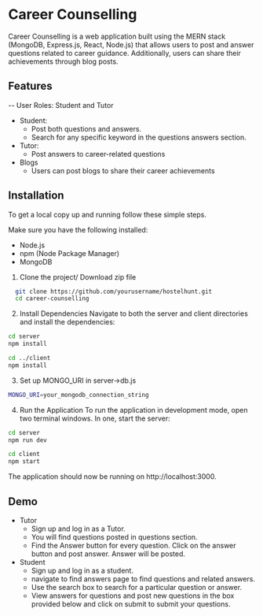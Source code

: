
# Career Counselling

Career Counselling is a web application built using the MERN stack (MongoDB, Express.js, React, Node.js) that allows users to post and answer questions related to career guidance. Additionally, users can share their achievements through blog posts.


## Features

 -- User Roles: Student and Tutor
 - Student:
   - Post both questions and answers.
   - Search for any specific keyword in the questions answers section.
 - Tutor:
   - Post answers to career-related questions
 - Blogs
   - Users can post blogs to share their career achievements


## Installation

To get a local copy up and running follow these simple steps.

Make sure you have the following installed:

 - Node.js
 - npm (Node Package Manager)
 - MongoDB

1. Clone the project/ Download zip file
```bash
  git clone https://github.com/yourusername/hostelhunt.git
  cd career-counselling
```
2. Install Dependencies
Navigate to both the server and client directories and install the dependencies:
```bash
cd server
npm install

cd ../client
npm install
```
3. Set up MONGO_URI in server->db.js
```bash
MONGO_URI=your_mongodb_connection_string
```
4. Run the Application
To run the application in development mode, open two terminal windows. In one, start the server:
```bash
cd server
npm run dev
```
```bash
cd client
npm start
```

The application should now be running on http://localhost:3000.


    
## Demo

 - Tutor
   - Sign up and log in as a Tutor.
   - You will find questions posted in questions section. 
   - Find the Answer button for every question. Click on the answer button and post answer. Answer will be posted.
 - Student
   - Sign up and log in as a student.
   - navigate to find answers page to find questions and related answers.
   - Use the search box to search for a particular question or answer.
   - View answers for questions and post new questions in the box provided below and click on submit to submit your questions.

